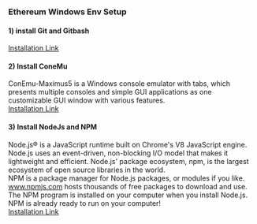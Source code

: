 ### Ethereum Windows Env Setup

#### 1) install Git and Gitbash
[Installation Link](https://gitforwindows.org/)

#### 2) Install ConeMu
ConEmu-Maximus5 is a Windows console emulator with tabs, which presents multiple consoles and simple GUI applications as one customizable GUI window with various features.
<br>
[Installation Link](https://conemu.github.io/)

#### 3) Install NodeJs and NPM
Node.js® is a JavaScript runtime built on Chrome's V8 JavaScript engine. Node.js uses an event-driven, non-blocking I/O model that makes it lightweight and efficient. Node.js' package ecosystem, npm, is the largest ecosystem of open source libraries in the world. 
<br>
NPM is a package manager for Node.js packages, or modules if you like. www.npmjs.com hosts thousands of free packages to download and use. The NPM program is installed on your computer when you install Node.js. NPM is already ready to run on your computer!
<br>
[Installation Link](https://nodejs.org/en/)
